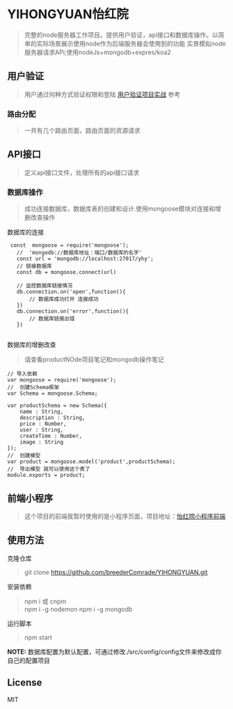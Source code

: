 # YIHONGYUAN怡红院
> 完整的node服务器工作项目。提供用户验证，api接口和数据库操作。以简单的实际场景展示使用node作为后端服务器会使用到的功能
> 实景模拟node服务器请求APi;使用nodeJs+mongodb+expres/koa2
## 用户验证
> 用户通过何种方式验证权限和登陆
> [用户验证项目实战](http://note.youdao.com/noteshare?id=f88d8684dabc0ce692b7b578e804d795) 参考

### 路由分配
> 一共有几个路由页面，路由页面的资源请求
 
## API接口
> 定义api接口文件，处理所有的api接口请求


### 数据库操作
> 成功连接数据库，数据库表的创建和设计.使用mongoose模块对连接和增删改查操作

数据库的连接
~~~
 const  mongoose = require('mongoose');
   //  'mongodb://数据库地址：端口/数据库的名字'
   const url = 'mongodb://localhost:27017/yhy';
   // 链接数据库
   const db = mongoose.connect(url)
   
   // 监控数据库链接情况
   db.connection.on('open',function(){
       // 数据库成功打开 连接成功
   })
   db.connection.on('error',function(){
       // 数据库链接出错
   })
  
~~~

数据库的增删改查  
> 请查看productNOde项目笔记和mongodb操作笔记

~~~
// 导入依赖
var mongoose = require('mongoose');
//  创建Schema框架
var Schema = mongoose.Schema;

var productSchema = new Schema({
    name : String,
    description : String,
    price : Number,
    user : String,
    createTime : Number,
    image : String
});
//  创建模型
var product = mongoose.model('product',productSchema);
//  导出模型 就可以使用这个表了
module.exports = product;
~~~

## 前端小程序
> 这个项目的前端我暂时使用的是小程序页面，项目地址：[怡红院小程序前端](https://github.com/breederComrade/YIHONGYUAN_FONT_END)

## 使用方法

克隆仓库
> git clone https://github.com/breederComrade/YIHONGYUAN.git  

安装依赖
> npm i 或 cnpm   
> npm i -g nodemon
> npm i -g mongodb

运行脚本
> npm start

**NOTE:** 数据库配置为默认配置，可通过修改./src/config/config文件来修改成你自己的配置项目


## License

MIT













